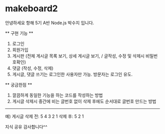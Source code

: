 # makeboard2
안녕하세요
항해 5기 A반 Node.js 박수지 입니다.

** 구현 기능 **
1. 로그인
2. 회원가입
3. 게시판 (전체 게시글 목록 보기, 상세 게시글 보기, / 글작성, 수정 및 삭제시 비밀번호확인)
4. 댓글 (작성, 수정, 삭제)
5. 게시글, 댓글 쓰기는 로그인한 사용자만 가능. 방문자는 로그인 유도.


** 궁금한점 **
1. 깔끔하게 동일한 기능을 하는 코드를 작성하는 방법
2. 게시글 삭제시 중간에 비는 글번호 없이 삭제 후에도 순서대로 글번호 만드는 방법
 ----------------------------------------
 예) 게시글 삭제 전: 5 4 3 2 1
           삭제 후: 5 2 1 
  

지식 공유 감사합니다^^
